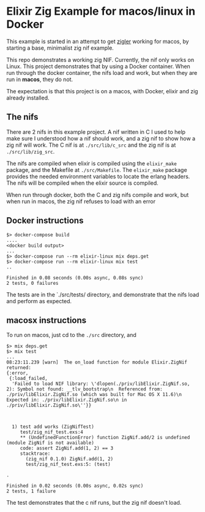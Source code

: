 # Elixir Zig Example for macos/linux in Docker
This example is started in an attempt to get [zigler](https://github.com/ityonemo/zigler) working for macos, by 
starting a base, minimalist zig nif example.

This repo demonstrates a working zig NIF.  Currently, the nif only works on Linux.  This project
demonstrates that by using a Docker container.  When run through the docker container, the nifs load
and work, but when they are run in **macos**, they do not.

The expectation is that this project is on a macos, with Docker, elixir and zig already installed.

## The nifs
There are 2 nifs in this example project. A nif written in C I used to help make sure I understood how a nif should work,
and a zig nif to show how a zig nif will work.  The C nif is at `./src/lib/c_src` and the zig nif is at `./src/lib/zig_src`.

The nifs are compiled when elixir is compiled using the `elixir_make` package, and the Makefile at `./src/Makefile`.  The `elixir_make` package provides the needed environment variables to locate the erlang headers.  The nifs will be compiled when the elixir source is compiled.

When run through docker, both the C and zig nifs compile and work, but when run in macos, the zig nif refuses to load with an error
## Docker instructions
```
$> docker-compose build 
....
<docker build output>
...
$> docker-compose run --rm elixir-linux mix deps.get
$> docker-compose run --rm elixir-linux mix test
..

Finished in 0.08 seconds (0.00s async, 0.08s sync)
2 tests, 0 failures
```

The tests are in the `./src/tests/ directory, and demonstrate that the nifs load and perform as expected.

## macosx instructions
To run on macos, just cd to the `./src` directory, and
```
$> mix deps.get
$> mix test
...
08:23:11.239 [warn]  The on_load function for module Elixir.ZigNif returned:
{:error,
 {:load_failed,
  'Failed to load NIF library: \'dlopen(./priv/libElixir.ZigNif.so, 2): Symbol not found: __tlv_bootstrap\n  Referenced from: ./priv/libElixir.ZigNif.so (which was built for Mac OS X 11.6)\n  Expected in: ./priv/libElixir.ZigNif.so\n in ./priv/libElixir.ZigNif.so\''}}



  1) test add works (ZigNifTest)
     test/zig_nif_test.exs:4
     ** (UndefinedFunctionError) function ZigNif.add/2 is undefined (module ZigNif is not available)
     code: assert ZigNif.add(1, 2) == 3
     stacktrace:
       (zig_nif 0.1.0) ZigNif.add(1, 2)
       test/zig_nif_test.exs:5: (test)

.

Finished in 0.02 seconds (0.00s async, 0.02s sync)
2 tests, 1 failure
```
The test demonstrates that the c nif runs, but the zig nif doesn't load.

